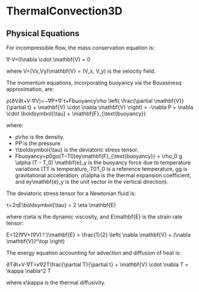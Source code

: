 # ThermalConvection3D



## Physical Equations

For incompressible flow, the mass conservation equation is:

∇⋅V=0\nabla \cdot \mathbf{V} = 0

where V=(Vx,Vy)\mathbf{V} = (V_x, V_y) is the velocity field.



The momentum equations, incorporating buoyancy via the Boussinesq approximation, are:

ρ(∂V∂t+V⋅∇V)=−∇P+∇⋅τ+Fbuoyancy\rho \left( \frac{\partial \mathbf{V}}{\partial t} + \mathbf{V} \cdot \nabla \mathbf{V} \right) = -\nabla P + \nabla \cdot \boldsymbol{\tau} + \mathbf{F}_{\text{buoyancy}}

where:

- ρ\rho is the density.
- PP is the pressure.
- τ\boldsymbol{\tau} is the deviatoric stress tensor.
- Fbuoyancy=ρ0gα(T−T0)ey\mathbf{F}_{\text{buoyancy}} = \rho_0 g \alpha (T - T_0) \mathbf{e}_y is the buoyancy force due to temperature variations (TT is temperature, T0T_0 is a reference temperature, gg is gravitational acceleration, α\alpha is the thermal expansion coefficient, and ey\mathbf{e}_y is the unit vector in the vertical direction).

The deviatoric stress tensor for a Newtonian fluid is:

τ=2ηE\boldsymbol{\tau} = 2 \eta \mathbf{E}

where η\eta is the dynamic viscosity, and E\mathbf{E} is the strain rate tensor:

E=12(∇V+(∇V)⊤)\mathbf{E} = \frac{1}{2} \left( \nabla \mathbf{V} + (\nabla \mathbf{V})^\top \right)



The energy equation accounting for advection and diffusion of heat is:

∂T∂t+V⋅∇T=κ∇2T\frac{\partial T}{\partial t} + \mathbf{V} \cdot \nabla T = \kappa \nabla^2 T

where κ\kappa is the thermal diffusivity.

